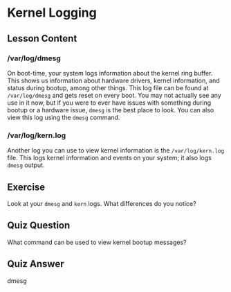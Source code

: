 # Kernel Logging

## Lesson Content

### /var/log/dmesg

On boot-time, your system logs information about the kernel ring buffer. This shows us information about hardware drivers, kernel information, and status during bootup, among other things. This log file can be found at `/var/log/dmesg` and gets reset on every boot. You may not actually see any use in it now, but if you were to ever have issues with something during bootup or a hardware issue, `dmesg` is the best place to look. You can also view this log using the `dmesg` command.

### /var/log/kern.log

Another log you can use to view kernel information is the `/var/log/kern.log` file. This logs kernel information and events on your system; it also logs `dmesg` output.

## Exercise

Look at your `dmesg` and `kern` logs. What differences do you notice?

## Quiz Question

What command can be used to view kernel bootup messages?

## Quiz Answer

dmesg
